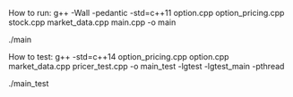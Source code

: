 How to run:
 g++ -Wall -pedantic -std=c++11 option.cpp option_pricing.cpp stock.cpp market_data.cpp main.cpp -o main

./main

How to test:
 g++ -std=c++14 option_pricing.cpp option.cpp market_data.cpp pricer_test.cpp -o main_test -lgtest -lgtest_main -pthread

./main_test



